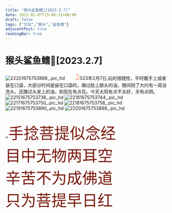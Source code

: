 ```yaml
---
title: "猴头鲨鱼鳍🦈[2023.2.7]"
date: 2023-02-07T15:06:31+08:00
draft: false
tags: ["文玩","猴头","鲨鱼鳍"]
adjacentPost: true
readingBar: true
---
```

# 猴头鲨鱼鳍🦈[2023.2.7]
![22201675753898_.pic_hd](https://cdn.jsdelivr.net/gh/imum-me/img@main/uPic/22201675753898_.pic_hd.jpg)
&emsp;&emsp;<font size=5 color=#ffa07a>2</font>023年2月7日,玩的很随性，平时戴手上或者装在口袋，大部分时间是装在口袋的，蹭过脸上额头的油，期间阳了大约有一周没洗头，还蹭过头发上的油，到现在有点花。今天太阳有点不太好，天有点阴。<br>
![22151675753738_.pic_hd](https://cdn.jsdelivr.net/gh/imum-me/img@main/uPic/22151675753738_.pic_hd.jpg)
![22161675753744_.pic_hd](https://cdn.jsdelivr.net/gh/imum-me/img@main/uPic/22161675753744_.pic_hd.jpg)
![22171675753750_.pic_hd](https://cdn.jsdelivr.net/gh/imum-me/img@main/uPic/22171675753750_.pic_hd.jpg)
![22181675753756_.pic_hd](https://cdn.jsdelivr.net/gh/imum-me/img@main/uPic/22181675753756_.pic_hd.jpg)
![22191675753890_.pic_hd](https://cdn.jsdelivr.net/gh/imum-me/img@main/uPic/22191675753890_.pic_hd.jpg)
![22201675753898_.pic_hd](https://cdn.jsdelivr.net/gh/imum-me/img@main/uPic/22201675753898_.pic_hd.jpg)



<br>
><font size=9 color=#7a1b0c>手捻菩提似念经<br>
目中无物两耳空<br>
辛苦不为成佛道<br>
只为菩提早日红</font>